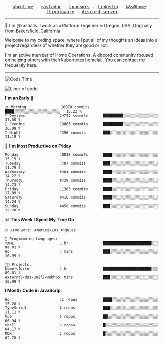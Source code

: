 <p align="center">
  <samp>
    <a href="https://jordanjones.org/">about me</a> .
    <a rel="me" href="https://mastodon.social/@kashall">mastodon</a> .
    <a href="https://github.com/sponsors/kashalls">sponsors</a> .
    <a href="https://linkedin.com/in/jordpjones">linkedin</a> .
    <a href="https://github.com/kashalls/home-cluster">k8s@home</a> .
    <a href="https://flightaware.com/adsb/stats/user/kashalls">flightaware</a> .
    <a href="https://discord.gg/V2WrCfqba9">discord server</a>
  </samp>
</p>

----------------------------------------------------------------

:wave: I'm @kashalls. I work as a Platform Engineer in Oregon, USA. Originally from [Bakersfield, California](https://maps.app.goo.gl/QQMtywTWghpXB6Tu6)

Welcome to my coding space, where I put all of my thoughts an ideas into a project regardless of whether they are good or not.

I'm an active member of [Home Operations](https://discord.gg/home-operations). A discord community focused on helping others with their kubernetes homelab. You can contact me frequently here.

----------------------------------------------------------------
<!--START_SECTION:waka-->
![Code Time](http://img.shields.io/badge/Code%20Time-2%2C447%20hrs%2010%20mins-blue)

![Lines of code](https://img.shields.io/badge/From%20Hello%20World%20I%27ve%20Written-11.6%20million%20lines%20of%20code-blue)

**I'm an Early 🐤** 

```text
🌞 Morning                10070 commits       ████░░░░░░░░░░░░░░░░░░░░░   15.23 % 
🌆 Daytime                24795 commits       █████████░░░░░░░░░░░░░░░░   37.50 % 
🌃 Evening                23863 commits       █████████░░░░░░░░░░░░░░░░   36.09 % 
🌙 Night                  7396 commits        ███░░░░░░░░░░░░░░░░░░░░░░   11.19 % 
```
📅 **I'm Most Productive on Friday** 

```text
Monday                   10018 commits       ████░░░░░░░░░░░░░░░░░░░░░   15.15 % 
Tuesday                  7797 commits        ███░░░░░░░░░░░░░░░░░░░░░░   11.79 % 
Wednesday                9401 commits        ████░░░░░░░░░░░░░░░░░░░░░   14.22 % 
Thursday                 9739 commits        ████░░░░░░░░░░░░░░░░░░░░░   14.73 % 
Friday                   11303 commits       ████░░░░░░░░░░░░░░░░░░░░░   17.09 % 
Saturday                 9416 commits        ████░░░░░░░░░░░░░░░░░░░░░   14.24 % 
Sunday                   8450 commits        ███░░░░░░░░░░░░░░░░░░░░░░   12.78 % 
```


📊 **This Week I Spent My Time On** 

```text
🕑︎ Time Zone: America/Los_Angeles

💬 Programming Languages: 
YAML                     1 hr                ██████████████████████░░░   89.01 % 
Go                       7 mins              ███░░░░░░░░░░░░░░░░░░░░░░   10.99 % 

🐱‍💻 Projects: 
home-cluster             1 hr                ██████████████████████░░░   89.01 % 
external-dns-unifi-webhoo7 mins              ███░░░░░░░░░░░░░░░░░░░░░░   10.99 % 
```

**I Mostly Code in JavaScript** 

```text
Go                       11 repos            ████░░░░░░░░░░░░░░░░░░░░░   15.28 % 
TypeScript               8 repos             ███░░░░░░░░░░░░░░░░░░░░░░   11.11 % 
Vue                      5 repos             ██░░░░░░░░░░░░░░░░░░░░░░░   06.94 % 
Shell                    3 repos             █░░░░░░░░░░░░░░░░░░░░░░░░   04.17 % 
MDX                      2 repos             █░░░░░░░░░░░░░░░░░░░░░░░░   02.78 % 
```




<!--END_SECTION:waka-->
